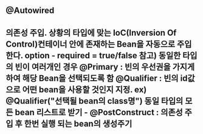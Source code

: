 @Autowired
--
  의존성 주입. 상황의 타입에 맞는 IoC(Inversion Of Control)컨테이너 안에 존재하는 Bean을 자동으로 주입한다.
  option - required = true/false
  참고) 동일한 타입의 빈이 여러개인 경우
  @Primary : 빈의 우선권을 가지게 하여 해당 Bean을 선택되도록 함
  @Qualifier : 빈의 id값으로 어떤 bean을 사용할 것인지 지정. ex) @Qualifier("선택될 bean의 class명")
  동일 타입의 모든 bean 리스트로 받기 - @PostConstruct : 의존성 주입 후 한번 실행 되는 bean의 생성주기
--
